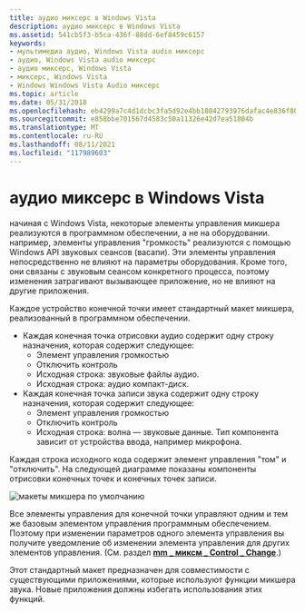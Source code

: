 ```yaml
---
title: аудио миксерс в Windows Vista
description: аудио миксерс в Windows Vista
ms.assetid: 541cb5f3-b5ca-436f-88dd-6ef8459c6157
keywords:
- мультимедиа аудио, Windows Vista audio миксерс
- аудио, Windows Vista audio миксерс
- аудио миксерс, Windows Vista
- миксерс, Windows Vista
- Windows Windows Vista Audio миксерс
ms.topic: article
ms.date: 05/31/2018
ms.openlocfilehash: eb4299a7c4d1dcbc3fa5d92e4bb18042793976dafac4e836f80ac5c70ac53f09
ms.sourcegitcommit: e858bbe701567d4583c50a11326e42d7ea51804b
ms.translationtype: MT
ms.contentlocale: ru-RU
ms.lasthandoff: 08/11/2021
ms.locfileid: "117989603"
---
```

# <a name="audio-mixers-in-windows-vista"></a>аудио миксерс в Windows Vista

начиная с Windows Vista, некоторые элементы управления микшера реализуются в программном обеспечении, а не на оборудовании. например, элементы управления "громкость" реализуются с помощью Windows API звуковых сеансов (васапи). Эти элементы управления непосредственно не влияют на параметры оборудования. Кроме того, они связаны с звуковым сеансом конкретного процесса, поэтому изменения затрагивают вызывающее приложение, но не влияют на другие приложения.

Каждое устройство конечной точки имеет стандартный макет микшера, реализованный в программном обеспечении.

-   Каждая конечная точка отрисовки аудио содержит одну строку назначения, которая содержит следующее:
    -   Элемент управления громкостью
    -   Отключить контроль
    -   Исходная строка: звуковые файлы аудио.
    -   Исходная строка: аудио компакт-диск.
-   Каждая конечная точка записи звука содержит одну строку назначения, которая содержит следующее:
    -   Элемент управления громкостью
    -   Отключить контроль
    -   Исходная строка: волна — звуковые данные. Тип компонента зависит от устройства ввода, например микрофона.

Каждая строка исходного кода содержит элемент управления "том" и "отключить". На следующей диаграмме показаны компоненты отрисовки конечных точек и конечных точек записи.

![макеты микшера по умолчанию](images/mixer1.gif)

Все элементы управления для конечной точки управляют одним и тем же базовым элементом управления программным обеспечением. Поэтому при изменении параметров одного элемента управления вы получите уведомление об изменении элемента управления для других элементов управления. (См. раздел [**mm \_ миксм \_ Control \_ Change**](mm-mixm-control-change.md).)

Этот стандартный макет предназначен для совместимости с существующими приложениями, которые используют функции микшера звука. Новые приложения должны избегать использования этих функций.

 

 




